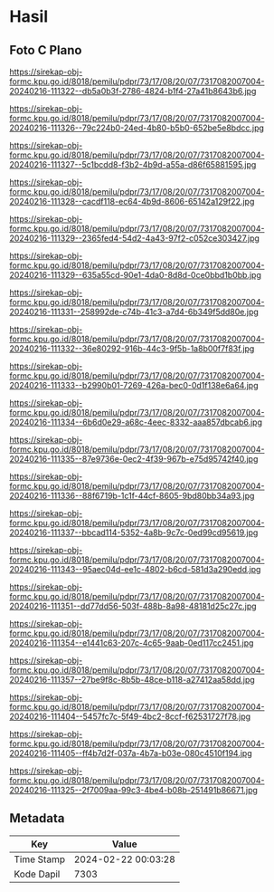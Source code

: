# Hasil

## Foto C Plano

https://sirekap-obj-formc.kpu.go.id/8018/pemilu/pdpr/73/17/08/20/07/7317082007004-20240216-111322--db5a0b3f-2786-4824-b1f4-27a41b8643b6.jpg

https://sirekap-obj-formc.kpu.go.id/8018/pemilu/pdpr/73/17/08/20/07/7317082007004-20240216-111326--79c224b0-24ed-4b80-b5b0-652be5e8bdcc.jpg

https://sirekap-obj-formc.kpu.go.id/8018/pemilu/pdpr/73/17/08/20/07/7317082007004-20240216-111327--5c1bcdd8-f3b2-4b9d-a55a-d86f65881595.jpg

https://sirekap-obj-formc.kpu.go.id/8018/pemilu/pdpr/73/17/08/20/07/7317082007004-20240216-111328--cacdf118-ec64-4b9d-8606-65142a129f22.jpg

https://sirekap-obj-formc.kpu.go.id/8018/pemilu/pdpr/73/17/08/20/07/7317082007004-20240216-111329--2365fed4-54d2-4a43-97f2-c052ce303427.jpg

https://sirekap-obj-formc.kpu.go.id/8018/pemilu/pdpr/73/17/08/20/07/7317082007004-20240216-111329--635a55cd-90e1-4da0-8d8d-0ce0bbd1b0bb.jpg

https://sirekap-obj-formc.kpu.go.id/8018/pemilu/pdpr/73/17/08/20/07/7317082007004-20240216-111331--258992de-c74b-41c3-a7d4-6b349f5dd80e.jpg

https://sirekap-obj-formc.kpu.go.id/8018/pemilu/pdpr/73/17/08/20/07/7317082007004-20240216-111332--36e80292-916b-44c3-9f5b-1a8b00f7f83f.jpg

https://sirekap-obj-formc.kpu.go.id/8018/pemilu/pdpr/73/17/08/20/07/7317082007004-20240216-111333--b2990b01-7269-426a-bec0-0d1f138e6a64.jpg

https://sirekap-obj-formc.kpu.go.id/8018/pemilu/pdpr/73/17/08/20/07/7317082007004-20240216-111334--6b6d0e29-a68c-4eec-8332-aaa857dbcab6.jpg

https://sirekap-obj-formc.kpu.go.id/8018/pemilu/pdpr/73/17/08/20/07/7317082007004-20240216-111335--87e9736e-0ec2-4f39-967b-e75d95742f40.jpg

https://sirekap-obj-formc.kpu.go.id/8018/pemilu/pdpr/73/17/08/20/07/7317082007004-20240216-111336--88f6719b-1c1f-44cf-8605-9bd80bb34a93.jpg

https://sirekap-obj-formc.kpu.go.id/8018/pemilu/pdpr/73/17/08/20/07/7317082007004-20240216-111337--bbcad114-5352-4a8b-9c7c-0ed99cd95619.jpg

https://sirekap-obj-formc.kpu.go.id/8018/pemilu/pdpr/73/17/08/20/07/7317082007004-20240216-111343--95aec04d-ee1c-4802-b6cd-581d3a290edd.jpg

https://sirekap-obj-formc.kpu.go.id/8018/pemilu/pdpr/73/17/08/20/07/7317082007004-20240216-111351--dd77dd56-503f-488b-8a98-48181d25c27c.jpg

https://sirekap-obj-formc.kpu.go.id/8018/pemilu/pdpr/73/17/08/20/07/7317082007004-20240216-111354--e1441c63-207c-4c65-9aab-0ed117cc2451.jpg

https://sirekap-obj-formc.kpu.go.id/8018/pemilu/pdpr/73/17/08/20/07/7317082007004-20240216-111357--27be9f8c-8b5b-48ce-b118-a27412aa58dd.jpg

https://sirekap-obj-formc.kpu.go.id/8018/pemilu/pdpr/73/17/08/20/07/7317082007004-20240216-111404--5457fc7c-5f49-4bc2-8ccf-f62531727f78.jpg

https://sirekap-obj-formc.kpu.go.id/8018/pemilu/pdpr/73/17/08/20/07/7317082007004-20240216-111405--ff4b7d2f-037a-4b7a-b03e-080c4510f194.jpg

https://sirekap-obj-formc.kpu.go.id/8018/pemilu/pdpr/73/17/08/20/07/7317082007004-20240216-111325--2f7009aa-99c3-4be4-b08b-251491b86671.jpg


## Metadata

| Key        | Value               |
| ---------- | ------------------- |
| Time Stamp | 2024-02-22 00:03:28 |
| Kode Dapil | 7303                |



